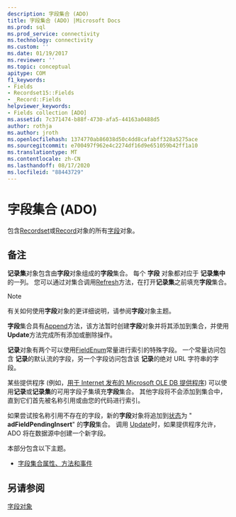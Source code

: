 ```yaml
---
description: 字段集合 (ADO)
title: 字段集合 (ADO) |Microsoft Docs
ms.prod: sql
ms.prod_service: connectivity
ms.technology: connectivity
ms.custom: ''
ms.date: 01/19/2017
ms.reviewer: ''
ms.topic: conceptual
apitype: COM
f1_keywords:
- Fields
- Recordset15::Fields
- _Record::Fields
helpviewer_keywords:
- Fields collection [ADO]
ms.assetid: 7c371474-b88f-4730-afa5-44163a0488d5
author: rothja
ms.author: jroth
ms.openlocfilehash: 1374770ab86038d50c4dd8cafabff328a5275ace
ms.sourcegitcommit: e700497f962e4c2274df16d9e651059b42ff1a10
ms.translationtype: MT
ms.contentlocale: zh-CN
ms.lasthandoff: 08/17/2020
ms.locfileid: "88443729"
---
```

# <a name="fields-collection-ado"></a>字段集合 (ADO)
包含[Recordset](../../../ado/reference/ado-api/recordset-object-ado.md)或[Record](../../../ado/reference/ado-api/record-object-ado.md)对象的所有[字段](../../../ado/reference/ado-api/field-object.md)对象。  
  
## <a name="remarks"></a>备注  
 **记录集**对象包含由**字段**对象组成的**字段**集合。 每个 **字段** 对象都对应于 **记录集中**的一列。 您可以通过对集合调用[Refresh](../../../ado/reference/ado-api/refresh-method-ado.md)方法，在打开**记录集**之前填充**字段**集合。  
  
> [!NOTE]
>  有关如何使用**字段**对象的更详细说明，请参阅**字段**对象主题。  
  
 **字段**集合具有[Append](../../../ado/reference/ado-api/append-method-ado.md)方法，该方法暂时创建**字段**对象并将其添加到集合，并使用**Update**方法完成所有添加或删除操作。  
  
 **记录**对象有两个可以使用[FieldEnum](../../../ado/reference/ado-api/fieldenum.md)常量进行索引的特殊字段。 一个常量访问包含 **记录**的默认流的字段，另一个字段访问包含该 **记录**的绝对 URL 字符串的字段。  
  
 某些提供程序 (例如，[用于 Internet 发布的 Microsoft OLE DB 提供程序](../../../ado/guide/appendixes/microsoft-ole-db-provider-for-internet-publishing.md)) 可以使用**记录**或**记录集**的可用字段子集填充**字段**集合。 其他字段将不会添加到集合中，直到它们首先被名称引用或由您的代码进行索引。  
  
 如果尝试按名称引用不存在的字段，新的**字段**对象将追加到[状态](../../../ado/reference/ado-api/status-property-ado-field.md)为 " **adFieldPendingInsert**" 的**字段**集合。 调用 [Update](../../../ado/reference/ado-api/update-method.md)时，如果提供程序允许，ADO 将在数据源中创建一个新字段。  
  
 本部分包含以下主题。  
  
-   [字段集合属性、方法和事件](../../../ado/reference/ado-api/fields-collection-properties-methods-and-events.md)  
  
## <a name="see-also"></a>另请参阅  
 [字段对象](../../../ado/reference/ado-api/field-object.md)
